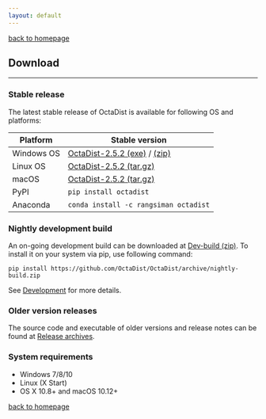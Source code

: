 ```yaml
---
layout: default
---
```

[back to homepage](./)

## Download
***

### Stable release

The latest stable release of OctaDist is available for following OS and platforms: 

|   Platform   | Stable version |
|--------------|----------------|
|  Windows OS  | [OctaDist-2.5.2 (exe)][WinOS_exe] / [(zip)][WinOS_zip] |
|  Linux OS    | [OctaDist-2.5.2 (tar.gz)][LinOS_tar]  |
|  macOS       | [OctaDist-2.5.2 (tar.gz)][macOS_tar]  |
|  PyPI        | `pip install octadist`                |
|  Anaconda    | `conda install -c rangsiman octadist` |

[WinOS_exe]: https://github.com/OctaDist/OctaDist/releases/download/v.2.5.2/OctaDist-2.5.2-Win-x86-64.exe
[WinOS_zip]: https://github.com/OctaDist/OctaDist/releases/download/v.2.5.2/OctaDist-2.5.2-Win-x86-64.zip
[LinOS_tar]: https://github.com/OctaDist/OctaDist/releases/download/v.2.5.2/OctaDist-2.5.2-Linux-x86-64.tar.gz
[macOS_mac]: https://github.com/OctaDist/OctaDist/releases/download/v.2.5.2/OctaDist-2.5.2-macOS-x86-64
[macOS_tar]: https://github.com/OctaDist/OctaDist/releases/download/v.2.5.2/OctaDist-2.5.2-macOS-x86-64.tar.gz

### Nightly development build

An on-going development build can be downloaded at [Dev-build (zip)][Dev-link].
To install it on your system via pip, use following command:

[Dev-link]: https://github.com/OctaDist/OctaDist/archive/nightly-build.zip

```
pip install https://github.com/OctaDist/OctaDist/archive/nightly-build.zip
```

See [Development](./development.md) for more details.

### Older version releases

The source code and executable of older versions and release notes can be found at 
[Release archives](release-archives.md).


### System requirements

- Windows 7/8/10
- Linux (X Start)
- OS X 10.8+ and macOS 10.12+

[back to homepage](./)
